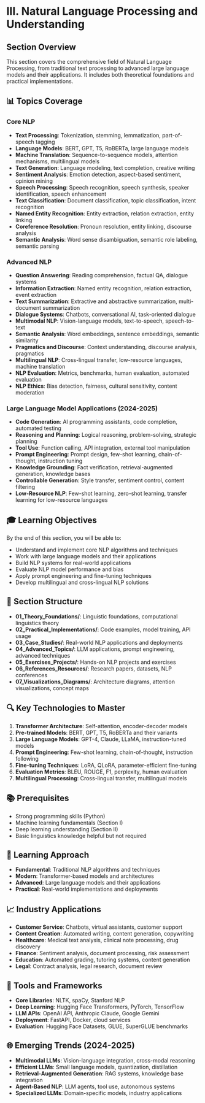 # III. Natural Language Processing and Understanding

## Section Overview
This section covers the comprehensive field of Natural Language Processing, from traditional text processing to advanced large language models and their applications. It includes both theoretical foundations and practical implementations.

## 📊 Topics Coverage

### Core NLP
- **Text Processing**: Tokenization, stemming, lemmatization, part-of-speech tagging
- **Language Models**: BERT, GPT, T5, RoBERTa, large language models
- **Machine Translation**: Sequence-to-sequence models, attention mechanisms, multilingual models
- **Text Generation**: Language modeling, text completion, creative writing
- **Sentiment Analysis**: Emotion detection, aspect-based sentiment, opinion mining
- **Speech Processing**: Speech recognition, speech synthesis, speaker identification, speech enhancement
- **Text Classification**: Document classification, topic classification, intent recognition
- **Named Entity Recognition**: Entity extraction, relation extraction, entity linking
- **Coreference Resolution**: Pronoun resolution, entity linking, discourse analysis
- **Semantic Analysis**: Word sense disambiguation, semantic role labeling, semantic parsing

### Advanced NLP
- **Question Answering**: Reading comprehension, factual QA, dialogue systems
- **Information Extraction**: Named entity recognition, relation extraction, event extraction
- **Text Summarization**: Extractive and abstractive summarization, multi-document summarization
- **Dialogue Systems**: Chatbots, conversational AI, task-oriented dialogue
- **Multimodal NLP**: Vision-language models, text-to-speech, speech-to-text
- **Semantic Analysis**: Word embeddings, sentence embeddings, semantic similarity
- **Pragmatics and Discourse**: Context understanding, discourse analysis, pragmatics
- **Multilingual NLP**: Cross-lingual transfer, low-resource languages, machine translation
- **NLP Evaluation**: Metrics, benchmarks, human evaluation, automated evaluation
- **NLP Ethics**: Bias detection, fairness, cultural sensitivity, content moderation

### Large Language Model Applications (2024-2025)
- **Code Generation**: AI programming assistants, code completion, automated testing
- **Reasoning and Planning**: Logical reasoning, problem-solving, strategic planning
- **Tool Use**: Function calling, API integration, external tool manipulation
- **Prompt Engineering**: Prompt design, few-shot learning, chain-of-thought, instruction tuning
- **Knowledge Grounding**: Fact verification, retrieval-augmented generation, knowledge bases
- **Controllable Generation**: Style transfer, sentiment control, content filtering
- **Low-Resource NLP**: Few-shot learning, zero-shot learning, transfer learning for low-resource languages

## 🎓 Learning Objectives

By the end of this section, you will be able to:
- Understand and implement core NLP algorithms and techniques
- Work with large language models and their applications
- Build NLP systems for real-world applications
- Evaluate NLP model performance and bias
- Apply prompt engineering and fine-tuning techniques
- Develop multilingual and cross-lingual NLP solutions

## 📁 Section Structure

- **01_Theory_Foundations/**: Linguistic foundations, computational linguistics theory
- **02_Practical_Implementations/**: Code examples, model training, API usage
- **03_Case_Studies/**: Real-world NLP applications and deployments
- **04_Advanced_Topics/**: LLM applications, prompt engineering, advanced techniques
- **05_Exercises_Projects/**: Hands-on NLP projects and exercises
- **06_References_Resources/**: Research papers, datasets, NLP conferences
- **07_Visualizations_Diagrams/**: Architecture diagrams, attention visualizations, concept maps

## 🔍 Key Technologies to Master
1. **Transformer Architecture**: Self-attention, encoder-decoder models
2. **Pre-trained Models**: BERT, GPT, T5, RoBERTa and their variants
3. **Large Language Models**: GPT-4, Claude, LLaMA, instruction-tuned models
4. **Prompt Engineering**: Few-shot learning, chain-of-thought, instruction following
5. **Fine-tuning Techniques**: LoRA, QLoRA, parameter-efficient fine-tuning
6. **Evaluation Metrics**: BLEU, ROUGE, F1, perplexity, human evaluation
7. **Multilingual Processing**: Cross-lingual transfer, multilingual models

## 📚 Prerequisites
- Strong programming skills (Python)
- Machine learning fundamentals (Section I)
- Deep learning understanding (Section II)
- Basic linguistics knowledge helpful but not required

## 🎯 Learning Approach
- **Fundamental**: Traditional NLP algorithms and techniques
- **Modern**: Transformer-based models and architectures
- **Advanced**: Large language models and their applications
- **Practical**: Real-world implementations and deployments

## 📈 Industry Applications
- **Customer Service**: Chatbots, virtual assistants, customer support
- **Content Creation**: Automated writing, content generation, copywriting
- **Healthcare**: Medical text analysis, clinical note processing, drug discovery
- **Finance**: Sentiment analysis, document processing, risk assessment
- **Education**: Automated grading, tutoring systems, content generation
- **Legal**: Contract analysis, legal research, document review

## 🔧 Tools and Frameworks
- **Core Libraries**: NLTK, spaCy, Stanford NLP
- **Deep Learning**: Hugging Face Transformers, PyTorch, TensorFlow
- **LLM APIs**: OpenAI API, Anthropic Claude, Google Gemini
- **Deployment**: FastAPI, Docker, cloud services
- **Evaluation**: Hugging Face Datasets, GLUE, SuperGLUE benchmarks

## 🌐 Emerging Trends (2024-2025)
- **Multimodal LLMs**: Vision-language integration, cross-modal reasoning
- **Efficient LLMs**: Small language models, quantization, distillation
- **Retrieval-Augmented Generation**: RAG systems, knowledge base integration
- **Agent-Based NLP**: LLM agents, tool use, autonomous systems
- **Specialized LLMs**: Domain-specific models, industry applications
